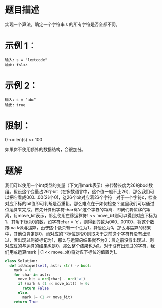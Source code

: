 # 题目描述
实现一个算法，确定一个字符串 s 的所有字符是否全都不同。

# 示例 1：
```
输入: s = "leetcode"
输出: false 
```
# 示例 2：
```
输入: s = "abc"
输出: true
```

# 限制：
0 <= len(s) <= 100

如果你不使用额外的数据结构，会很加分。
# 题解
我们可以使用一个int类型的变量（下文用mark表示）来代替长度为26的bool数组。假设这个变量占26个bit（在多数语言中，这个值一般不止26），那么我们可以把它看成000...00(26个0)，这26个bit对应着26个字符，对于一个字符c，检查对应下标的bit值即可判断是否重复。那么难点在于如何检查？这里我们可以通过位运算来完成。首先计算出字符char离'a'这个字符的距离，即我们要位移的距离，用move_bit表示，那么使用左移运算符1 << move_bit则可以得到对应下标为1，其余下标为0的数，如字符char = 'c'，则得到的数为000...00100，将这个数跟mark做与运算，由于这个数只有一个位为1，其他位为0，那么与运算的结果中，其他位肯定是0，而对应的下标位是否0则取决于之前这个字符有没有出现过，若出现过则被标记为1，那么与运算的结果就不为0；若之前没有出现过，则对应位的与运算的结果也是0，那么整个结果也为0。对于没有出现过的字符，我们用或运算mark | (1 << move_bit)将对应下标位的值置为1。
```python
class Solution:
  def isUnique(self, astr: str) -> bool:
    mark = 0
    for char in astr:
      move_bit = ord(char) - ord('a')
      if (mark & (1 << move_bit)) != 0:
        return False
      else:
        mark |= (1 << move_bit)
    return True
```